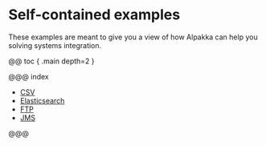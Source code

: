# Self-contained examples

These examples are meant to give you a view of how Alpakka can help you solving systems integration. 

@@ toc { .main depth=2 }

@@@ index

* [CSV](csv-samples.md)
* [Elasticsearch](elasticsearch-samples.md)
* [FTP](ftp-samples.md)
* [JMS](jms-samples.md)

@@@
